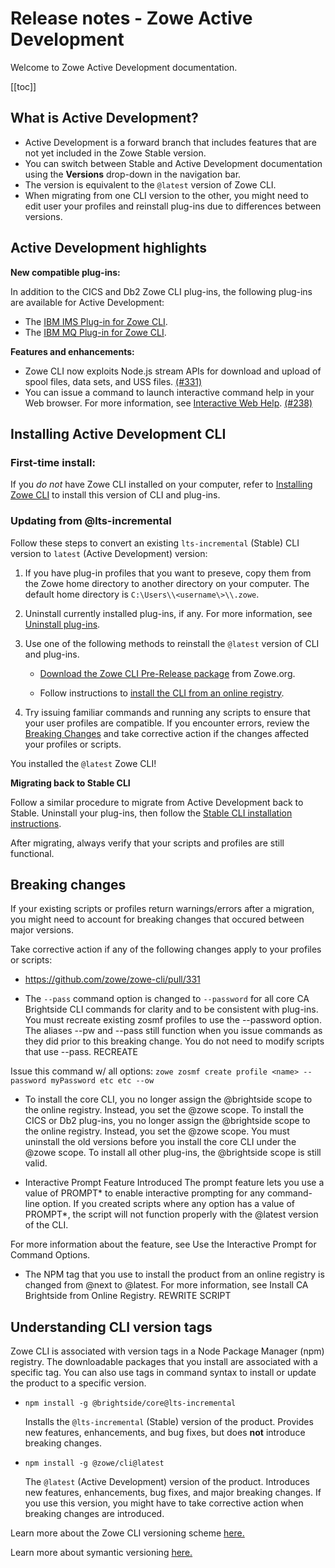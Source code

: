# Release notes - Zowe Active Development

Welcome to Zowe Active Development documentation.

[[toc]]

## What is Active Development?

- Active Development is a forward branch that includes features that are not yet included in the Zowe Stable version. 
- You can switch between Stable and Active Development documentation using the **Versions** drop-down in the navigation bar.
- The version is equivalent to the `@latest` version of Zowe CLI.
- When migrating from one CLI version to the other, you might need to edit user your profiles and reinstall plug-ins due to differences between versions. 

## Active Development highlights

**New compatible plug-ins:**

In addition to the CICS and Db2 Zowe CLI plug-ins, the following plug-ins are available for Active Development:

- The [IBM IMS Plug-in for Zowe CLI](../user-guide/cli-imsplugin.md).
- The [IBM MQ Plug-in for Zowe CLI](../user-guide/cli-mqplugin.md).

**Features and enhancements:**

- Zowe CLI now exploits Node.js stream APIs for download and upload of spool files, data sets, and USS files. [(#331)](https://github.com/zowe/zowe-cli/pull/331)
- You can issue a command to launch interactive command help in your Web browser. For more information, see [Interactive Web Help](../user-guide/cli-usingcli.md#interactive-web-help). [(#238)](https://github.com/zowe/imperative/issues/238)

## Installing Active Development CLI

### First-time install:

If you *do not* have Zowe CLI installed on your computer, refer to [Installing Zowe CLI](../user-guide/cli-installcli.md) to install this version of CLI and plug-ins. 

### Updating from @lts-incremental

Follow these steps to convert an existing `lts-incremental` (Stable) CLI version to `latest` (Active Development) version:

1. If you have plug-in profiles that you want to preseve, copy them from the Zowe home directory to another directory on your computer. The default home directory is `C:\Users\\<username\>\\.zowe`.

2.  Uninstall currently installed plug-ins, if any. For more information, see [Uninstall plug-ins](../user-guide/cli-installplugins.md#uninstall-plug-ins).
   

3. Use one of the following methods to reinstall the `@latest` version of CLI and plug-ins. 

    - [Download the Zowe CLI Pre-Release package](https://zowe.org/download/) from Zowe.org.

    - Follow instructions to [install the CLI from an online registry](../user-guide/cli-installcli.md#installing-zowe-cli-from-an-online-registry).

4. Try issuing familiar commands and running any scripts to ensure that your user profiles are compatible. If you encounter errors, review the [Breaking Changes](#breaking-changes) and take corrective action if the changes affected your profiles or scripts.  

You installed the `@latest` Zowe CLI! 

**Migrating back to Stable CLI**

Follow a similar procedure to migrate from Active Development back to Stable. Uninstall your plug-ins, then follow the [Stable CLI installation instructions](). 

After migrating, always verify that your scripts and profiles are still functional. 

## Breaking changes
If your existing scripts or profiles return warnings/errors after a migration, you might need to account for breaking changes that occured between major versions.

Take corrective action if any of the following changes apply to your profiles or scripts:

- https://github.com/zowe/zowe-cli/pull/331 

- The `--pass` command option is changed to `--password` for all core CA Brightside CLI commands for clarity and to be consistent with plug-ins. You must recreate existing zosmf profiles to use the --password option. The aliases --pw and --pass still function when you issue commands as they did prior to this breaking change. You do not need to modify scripts that use  --pass.  RECREATE

Issue this command w/ all options: 
`zowe zosmf create profile <name> --password myPassword etc etc --ow`

- To install the core CLI, you no longer assign the @brightside scope to the online registry. Instead, you set the @zowe scope. 
To install the CICS or Db2 plug-ins, you no longer assign the @brightside scope to the online registry. Instead, you set the @zowe scope. You must uninstall the old versions before you install the core CLI under the @zowe scope. To install all other plug-ins, the @brightside scope is still valid.   

- Interactive Prompt Feature Introduced
The prompt feature lets you use a value of PROMPT* to enable interactive prompting for any command-line option. If you created scripts where any option has a value of PROMPT*, the script will not function properly with the @latest version of the CLI. 

For more information about the feature, see Use the Interactive Prompt for Command Options. 

- The NPM tag that you use to install the product from an online registry is changed from @next to @latest. For more information, see Install CA Brightside from Online Registry.   REWRITE SCRIPT

## Understanding CLI version tags

Zowe CLI is associated with version tags in a Node Package Manager (npm) registry. The downloadable packages that you install are associated with a specific tag. You can also use tags in command syntax to install or update the product to a specific version. 

- `npm install -g @brightside/core@lts-incremental` 
        
    Installs the `@lts-incremental` (Stable) version of the product. Provides new features, enhancements, and bug fixes, but does **not** introduce breaking changes. 

- `npm install -g @zowe/cli@latest` 
    
    The `@latest` (Active Development) version of the product. Introduces new features, enhancements, bug fixes, and major breaking changes. If you use this version, you might have to take corrective action when breaking changes are introduced. 

Learn more about the Zowe CLI versioning scheme [here.](https://github.com/zowe/zowe-cli/blob/master/docs/MaintainerVersioning.md)

Learn more about symantic versioning [here.](https://semver.org/)
